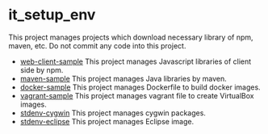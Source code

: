 # it_setup_env
This project manages projects which download necessary library of npm, maven, etc. Do not commit any code into this project.

+ [web-client-sample](web-client-sample/README.md) This project manages Javascript libraries of client side by npm.
+ [maven-sample](maven-sample/README.md)  This project manages Java libraries by maven.
+ [docker-sample](docker-sample/README.md) This project manages Dockerfile to build docker images.
+ [vagrant-sample](vagrant-sample/README.md) This project manages vagrant file to create VirtualBox images.
+ [stdenv-cygwin](https://github.com/tkcmada/stdenv-cygwin/README.md) This project manages cygwin packages.
+ [stdenv-eclipse](https://github.com/tkcmada/stdenv_eclipse/README.md) This project manages Eclipse image.
